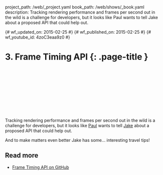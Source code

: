 project_path: /web/_project.yaml book_path: /web/shows/_book.yaml description: Tracking rendering performance and frames per second out in the wild is a challenge for developers, but it looks like Paul wants to tell Jake about a proposed API that could help out.

{# wf_updated_on: 2015-02-25 #} {# wf_published_on: 2015-02-25 #} {# wf_youtube_id: 4zoC3eaa9z0 #}

# 3. Frame Timing API {: .page-title }

<div class="video-wrapper">
  <iframe class="devsite-embedded-youtube-video" data-video-id="4zoC3eaa9z0"
          data-autohide="1" data-showinfo="0" frameborder="0" allowfullscreen>
  </iframe>
</div>

Tracking rendering performance and frames per second out in the wild is a challenge for developers, but it looks like [Paul](https://twitter.com/aerotwist) wants to tell [Jake](https://twitter.com/jaffathecake) about a proposed API that could help out.

And to make matters even better Jake has some… interesting travel tips!

## Read more

* [Frame Timing API on GitHub](https://github.com/w3c/frame-timing)